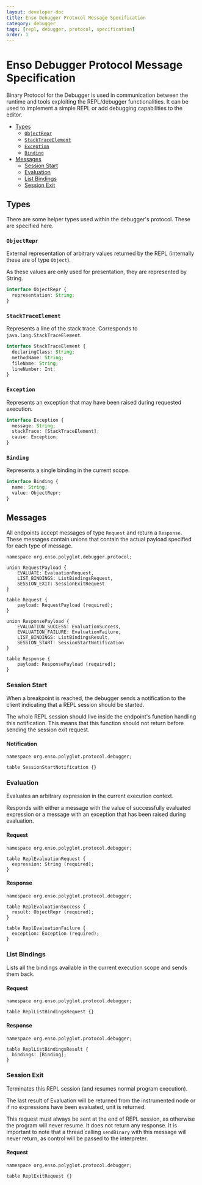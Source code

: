 ```yaml
---
layout: developer-doc
title: Enso Debugger Protocol Message Specification
category: debugger
tags: [repl, debugger, protocol, specification]
order: 1
---
```


# Enso Debugger Protocol Message Specification

Binary Protocol for the Debugger is used in communication between the runtime
and tools exploiting the REPL/debugger functionalities. It can be used to
implement a simple REPL or add debugging capabilities to the editor.

<!-- MarkdownTOC levels="2,3" autolink="true" -->

- [Types](#types)
  - [`ObjectRepr`](#objectrepr)
  - [`StackTraceElement`](#stacktraceelement)
  - [`Exception`](#exception)
  - [`Binding`](#binding)
- [Messages](#messages)
  - [Session Start](#session-start)
  - [Evaluation](#evaluation)
  - [List Bindings](#list-bindings)
  - [Session Exit](#session-exit)

<!-- /MarkdownTOC -->

## Types

There are some helper types used within the debugger's protocol. These are
specified here.

### `ObjectRepr`

External representation of arbitrary values returned by the REPL (internally
these are of type `Object`).

As these values are only used for presentation, they are represented by String.

```typescript
interface ObjectRepr {
  representation: String;
}
```

### `StackTraceElement`

Represents a line of the stack trace. Corresponds to
`java.lang.StackTraceElement`.

```typescript
interface StackTraceElement {
  declaringClass: String;
  methodName: String;
  fileName: String;
  lineNumber: Int;
}
```

### `Exception`

Represents an exception that may have been raised during requested execution.

```typescript
interface Exception {
  message: String;
  stackTrace: [StackTraceElement];
  cause: Exception;
}
```

### `Binding`

Represents a single binding in the current scope.

```typescript
interface Binding {
  name: String;
  value: ObjectRepr;
}
```

## Messages

All endpoints accept messages of type `Request` and return a `Response`. These
messages contain unions that contain the actual payload specified for each type
of message.

```idl
namespace org.enso.polyglot.debugger.protocol;

union RequestPayload {
    EVALUATE: EvaluationRequest,
    LIST_BINDINGS: ListBindingsRequest,
    SESSION_EXIT: SessionExitRequest
}

table Request {
    payload: RequestPayload (required);
}

union ResponsePayload {
    EVALUATION_SUCCESS: EvaluationSuccess,
    EVALUATION_FAILURE: EvaluationFailure,
    LIST_BINDINGS: ListBindingsResult,
    SESSION_START: SessionStartNotification
}

table Response {
    payload: ResponsePayload (required);
}
```

### Session Start

When a breakpoint is reached, the debugger sends a notification to the client
indicating that a REPL session should be started.

The whole REPL session should live inside the endpoint's function handling this
notification. This means that this function should not return before sending the
session exit request.

#### Notification

```idl
namespace org.enso.polyglot.protocol.debugger;

table SessionStartNotification {}
```

### Evaluation

Evaluates an arbitrary expression in the current execution context.

Responds with either a message with the value of successfully evaluated
expression or a message with an exception that has been raised during
evaluation.

#### Request

```idl
namespace org.enso.polyglot.protocol.debugger;

table ReplEvaluationRequest {
  expression: String (required);
}
```

#### Response

```idl
namespace org.enso.polyglot.protocol.debugger;

table ReplEvaluationSuccess {
  result: ObjectRepr (required);
}

table ReplEvaluationFailure {
  exception: Exception (required);
}
```

### List Bindings

Lists all the bindings available in the current execution scope and sends them
back.

#### Request

```idl
namespace org.enso.polyglot.protocol.debugger;

table ReplListBindingsRequest {}
```

#### Response

```idl
namespace org.enso.polyglot.protocol.debugger;

table ReplListBindingsResult {
  bindings: [Binding];
}
```

### Session Exit

Terminates this REPL session (and resumes normal program execution).

The last result of Evaluation will be returned from the instrumented node or if
no expressions have been evaluated, unit is returned.

This request must always be sent at the end of REPL session, as otherwise the
program will never resume. It does not return any response. It is important to
note that a thread calling `sendBinary` with this message will never return, as
control will be passed to the interpreter.

#### Request

```idl
namespace org.enso.polyglot.protocol.debugger;

table ReplExitRequest {}
```
